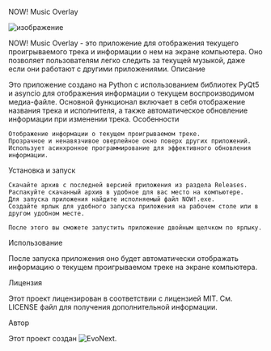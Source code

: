 NOW! Music Overlay

![изображение](https://github.com/evonext/NOW-Music-Overlay/assets/68775287/f2ead492-eeb1-4a5c-9349-c164f22390eb)

NOW! Music Overlay - это приложение для отображения текущего проигрываемого трека и информации о нем на экране компьютера. Оно позволяет пользователям легко следить за текущей музыкой, даже если они работают с другими приложениями.
Описание

Это приложение создано на Python с использованием библиотек PyQt5 и asyncio для отображения информации о текущем воспроизводимом медиа-файле. Основной функционал включает в себя отображение названия трека и исполнителя, а также автоматическое обновление информации при изменении трека.
Особенности

    Отображение информации о текущем проигрываемом треке.
    Прозрачное и ненавязчивое оверлейное окно поверх других приложений.
    Использует асинхронное программирование для эффективного обновления информации.

Установка и запуск

    Скачайте архив с последней версией приложения из раздела Releases.
    Распакуйте скачанный архив в удобное для вас место на компьютере.
    Для запуска приложения найдите исполняемый файл NOW!.exe.
    Создайте ярлык для удобного запуска приложения на рабочем столе или в другом удобном месте.

    После этого вы сможете запустить приложение двойным щелчком по ярлыку.

Использование

После запуска приложения оно будет автоматически отображать информацию о текущем проигрываемом треке на экране компьютера. 

Лицензия

Этот проект лицензирован в соответствии с лицензией MIT. См. LICENSE файл для получения дополнительной информации.

Автор

Этот проект создан ![EvoNext]([https://github.com/evonext]).

